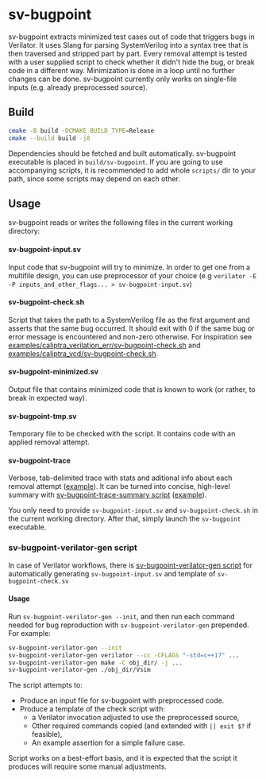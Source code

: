 # sv-bugpoint

sv-bugpoint extracts minimized test cases out of code that triggers bugs in Verilator.
It uses Slang for parsing SystemVerilog into a syntax tree that is then traversed and stripped part by part.
Every removal attempt is tested with a user supplied script to check whether it didn't hide the bug, or break
code in a different way. Minimization is done in a loop until no further changes can be done.
sv-bugpoint currently only works on single-file inputs (e.g. already preprocessed source).


## Build
```sh
cmake -B build -DCMAKE_BUILD_TYPE=Release
cmake --build build -j8
```

Dependencies should be fetched and built automatically.
sv-bugpoint executable is placed in `build/sv-bugpoint`.
If you are going to use accompanying scripts, it is recommended to add whole `scripts/` dir
to your path, since some scripts may depend on each other.

## Usage
sv-bugpoint reads or writes the following files in the current working directory:
#### sv-bugpoint-input.sv
Input code that sv-bugpoint will try to minimize. In order to get one from a multifile design,
you can use preprocessor of your choice (e.g `verilator -E -P inputs_and_other_flags... > sv-bugpoint-input.sv`)

#### sv-bugpoint-check.sh
Script that takes the path to a SystemVerilog file as the first argument and asserts that the same bug occurred.
It should exit with 0 if the same bug or error message is encountered and non-zero otherwise.
For inspiration see [examples/caliptra_verilation_err/sv-bugpoint-check.sh](examples/caliptra_verilation_err/sv-bugpoint-check.sh)
and [examples/caliptra_vcd/sv-bugpoint-check.sh](examples/caliptra_vcd/sv-bugpoint-check.sh).

#### sv-bugpoint-minimized.sv
Output file that contains minimized code that is known to work (or rather, to break in expected way).

#### sv-bugpoint-tmp.sv
Temporary file to be checked with the script. It contains code with an applied removal attempt.

#### sv-bugpoint-trace
Verbose, tab-delimited trace with stats and aditional info about each removal attempt ([example](examples/caliptra_verilation_err/sv-bugpoint-trace)).
It can be turned into concise, high-level summary with [sv-bugpoint-trace-summary script](scripts/sv-bugpoint-trace-summary) ([example](examples/caliptra_verilation_err/sv-bugpoint-trace-summarized)).


You only need to provide `sv-bugpoint-input.sv` and `sv-bugpoint-check.sh` in the current working directory. After that, simply launch the `sv-bugpoint` executable.

### sv-bugpoint-verilator-gen script
In case of Verilator workflows, there is [sv-bugpoint-verilator-gen script](scripts/sv-bugpoint-verilator-gen) for automatically generating `sv-bugpoint-input.sv` and template of `sv-bugpoint-check.sv`
#### Usage
Run `sv-bugpoint-verilator-gen --init`, and then run each command needed for bug reproduction with `sv-bugpoint-verilator-gen` prepended. For example:
```sh
sv-bugpoint-verilator-gen --init
sv-bugpoint-verilator-gen verilator --cc -CFLAGS "-std=c++17" ...
sv-bugpoint-verilator-gen make -C obj_dir/ -j ...
sv-bugpoint-verilator-gen ./obj_dir/Vsim
```

The script attempts to:
- Produce an input file for sv-bugpoint with preprocessed code.
- Produce a template of the check script with:
  - a Verilator invocation adjusted to use the preprocessed source,
  - Other required commands copied (and extended with `|| exit $?` if feasible),
  - An example assertion for a simple failure case.

Script works on a best-effort basis, and it is expected that the script it produces will require some manual adjustments.
